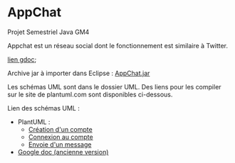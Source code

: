 # AppChat
Projet Semestriel Java GM4

Appchat est un réseau social dont le fonctionnement est similaire à Twitter.

 <a href="https://docs.google.com/document/d/1XGCc-b-qWCO5AASgBPU-eqwg_F_sP3AY8N0IMXrYHCA/edit?usp=sharing">lien gdoc</a>;

Archive jar à importer dans Eclipse : <a href="https://raw.githubusercontent.com/XgLsuLzRMy/AppChat/master/AppChat.jar">AppChat.jar</a>

Les schémas UML sont dans le dossier UML. Des liens pour les compiler sur le site de plantuml.com sont disponibles ci-dessous.

Lien des schémas UML : 

<ul>
<li> PlantUML :
	<ul>
	<li><a href="http://www.plantuml.com/plantuml/uml/nLJDJW8n4BxtAIRh1HACTmu6WfgGQ48qt4n8sGvGtMsRjWl49_8zV35d5tRfXcxGU71lRMU-d_dPaVFS-YBFs5Bl8Pba4fLFu6gtaHuPqCTJhotC7ThgQ2XSfj9mvU415NgBamttPszbmaGhfpEyaqIY20wL0A8vKBsWtM9XMrmXmDYOvwVfCIhssj0AxlcIEuHChwLQpBXpEst5uf5u6qvM2eBhsvWm64B6LOevUGTHWB5wRNcU8oFpSiif8cQ7nQ28eQMynDRwlJ2zXEwJ_WcoRR2T5DV917PaTqa9EnGanx2Rnp271OTQ53aQhrOotI1yQ8KW43pkFRugeqcwfI9QYigE_RZ9XGcvM_1rKuBB8ToN0E2qEW34bLt8pBKlXHcQ1OowwBJ_bqxpDrruj7ClC-a8hB2zoiAW4b8EvG2cix4G5fsZIstzeZW5Tmx7-NGSvvyuKukbjjnux2cT3u3g_GkMGnzgE4AEB57SMKLMyboaYUtbJndhwyPRdyNYJoK9Por673AtgzpUhgOm_xkM7Hl8q_Jhqm4lZZlIiM0Z-ltHp_qR">Création d'un compte</a></li>
	<li><a href="http://www.plantuml.com/plantuml/uml/pLLVQy8m47_FfpYw5mNdtWM7uZOG9iY6RmE9pMd3sYGagSe-_QxJQghHxM6CzIt9_VxSvN8TEC-jBukSBVGMab4kKVa4RZQPzCY0FfvwRM7cq7uj3ONBL1gkF3oXGcznb75_TbO1HbevdUE39155TAW4aCnEwXNj6alRq0e9XiQyJCRxgDZfGLPmpnVS8UHw9TLyoftRQ2lcpwHxq6IL8RYzZnc37kHSfLXGxY1AC5QlB2yAP9IyN7EAYAN3ObIaq71USMlzNffMGlj9-qZPJB09Ylja0Y-WBra9RoW0nxWFXo661OlQ56KqN2vbcY5yQ8KW43nkFRufeycwfI9QYihtzt5N21DgD-ZhImasU_1O4O3JQaSGT_ODij2-CcQe5p2QHQG5Ah6MqaK7o7Bxj-u-9Et0U3eKmg9p7J3Q-ddfPIuTgPJsOckSzyQ--ub_ZLOk9Tg9C37hzJDXDOB0aLT2H8JhPjnb8osmrOP-FnRNNQ6lP0A5s9jZCOcZxR0Rel30RBCIpVu_P7QfEEHsTgplYV6Vb-OgpV_B_wy7nzKPmLTOJTJqX2Ua7z28fX_G9m00">Connexion au compte</a></li>
	<li><a href="http://www.plantuml.com/plantuml/uml/rLLDJkim4Dxx5AEme4yg5s21gFg4X0GI0h5ZOv9fEyYnBNjIVcxKS_HYJDkqjKcg8iI6RA8adkylNvpBo3fmKnlrxDwW61j2omMSlCw8KO4SkcGNu35YM5zwMKubUMqPhj0Y1npFD7UUhGR6paPdy3y9YHKuj1K8pORg0SCScv1nfG0Zx-zlhzjLVKztjAKp1aicOOEYmiXaDMiA6E4S7faCHSq2SYCwYfq8fLOIuUmYjI433veY8KIPfah2e0a9OLII0yq59tEjL78bK3sk1R9qref017FQxEKysS7SKO1OpfQBMaVmORaebuiLQVotv-jBKlKH2NyMcZ0RDoKxiAuUGbtv8LpVZIh99Gx1ky09IPwsod4sm6q-K-GaqnLs3hFEPRlygoHLOMTjbwpFSJwOQZqGHVgQak7UDDC6jFpYT3IPK3b3-70MeK9WV6Dyijw9IdbJGHe61g6MFFKqKvXLfATcvvjvJiR1DnH1Upb9-OIXG3jtxnYA0ythqTnjNejnk-4Oh1tyKhLyyooRnHQvTV6ZHdq3QLUKhTsZtxdSqY-kuRtvBl3npK8TvzbRIHlm3UY__uqSglobxB7oI_a4">Envoie d'un message</a></li>
	</ul>
</li>

<li> <a href="https://docs.google.com/presentation/d/1BCJ2X_qPnMWmMd2bntis_Sc9sNvZcfbuY4LvZ7GNqfc/edit?usp=sharing">Google doc (ancienne version)</a>
</li>
